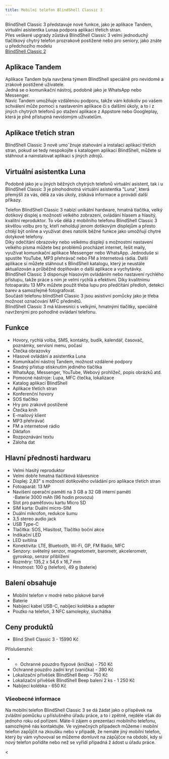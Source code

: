 ```yaml
---
title: Mobilní telefon BlindShell Classic 3
---
```


BlindShell Classic 3 představuje nové funkce, jako je aplikace Tandem, virtuální asistentka Lunaa podpora aplikací třetích stran.  
Přes veškeré upgrady zůstává BlindShell Classic 3 velmi jednoduchý tlačítkový chytrý telefon prozrakově postižené nebo pro seniory, jako znáte u předchozího modelu  
[BlindShell Classic 2](/clanky/mobilni-telefon-blindshell-classic-2/)  

## Aplikace Tandem
Aplikace Tandem byla navržena týmem BlindShell speciálně pro nevidomé a zrakově postižené uživatele.  
Jedná se o komunikační nástroj, podobně jako je WhatsApp nebo Messenger.  
Navíc Tandem umožňuje vzdálenou podporu, takže vám kdokoliv po vašem schválení může pomoci s nastavením aplikace či s dalšími úkoly, a to i z jiných chytrých telefonů po stažení aplikace z Appstore nebo Googleplay, která je plně přístupná nevidomým uživatelům.  

## Aplikace třetích stran
BlindShell Classic 3 nově umoˇžnuje stahování a instalaci aplikací třetích stran, pokud se tedy nespokojíte s katalogem aplikací BlindShell, můžete si stáhnout a nainstalovat aplikaci s jiných zdrojů.

## Virtuální asistentka Luna
Podobně jako je u jiných běžných chytrých telefonů virtuální asistent, tak i u BlindShell Classic 3 je plnohodnotná virtuální asistentka "Luna", která přemýšlí za vás, dělá za vás úkoly, získává informace a provádí další příkazy.  

Telefon BlindShell Classic 3 nabízí unikátní hardware, hmatná tlačítka, velký dotikový displej s možností velkého zobrazení, ovládání hlasem a hlasitý, kvalitní reproduktor. To vše dělá z mobilního telefonu BlindShell Classic 3 skvělou volbu pro ty, kteří neholdují jenom dotikovým displejům a přesto chtějí být online a využívat dnes natolik běžné funkce jako umožňují chytré dotykové telefony.  
Díky odečítání obrazovky nebo velkému displeji s možnostmi nastavení velkého písma můžete bez problémů procházet internet, řešit maily, využívat komunikační aplikace Messenger nebo WhatsApp. Jednoduše si spustíte YouTube, MP3 přehrávač nebo FM a Internetová rádia. Další aplikace si můžete stáhnout s BlindShell katalogu, který je neustále aktualizován a průběžně doplňován o další aplikace a vychytávky.  
BlindShell Classic 3 disponuje hlasovým ovládáním nebo nastavení rychlého přístupu, takže práce s ním je velmi rychlá a efektivní. Díky kvalitnímu fotoaparátu 13 MPx můžete použít třeba lupu pro předčítání předloh, detekci barev a samozřejmě fotografovat.  
Součástí telefonu blindShell Classic 3 jsou  asistivní pomůcky jako je třeba možnost označování MFC předmětů.  
BlindShell Classic 3 má klávesnici s velkými, hmatnými tlačítky, speciálně navrženými pro pohodlné ovládaní telefonu.  

## Funkce
- Hovory, rychlá volba, SMS, kontakty, budík, kalendář, časovač, poznámky, servisní menu, počasí  
- Čtečka obrazovky  
- Hlasové ovládání a asistentka Luna  
- Komunikační nástroj Tandem, možnost vzdálené podpory  
- Snadný přístup stisknutím jediného tlačítka  
- WhatsApp, Messenger, YouTube, Webový prohlížeč, popis obrázků atd.  
- Pomocné nástroje: Lupa, MFC čtečka, lokalizace  
- Katalog aplikací BlindShell  
- Aplikace třetích stran  
- Konferenční hovory  
- SOS tlačítko  
- Hry pro zrakově postižené  
- Čtečka knih  
- E-mailový klient  
- MP3 přehrávač  
- FM a internetové rádio  
- Diktafon  
- Rozpoznávání textu  
- Záloha dat  

## Hlavní přednosti hardwaru
- Velmi hlasitý reproduktor  
- Velmi dobře hmatná tlačítková klávesnice  
- Displej: 2,83" s možností dotikového ovládání pro aplikace třetích stran  
- Fotoaparát: 13 MP  
- Navíšení operační paměti na 3 GB a 32 GB interní paměti  
-Baterie  3000 mAh (96 hodin provozu)  
- Slot pro paměťovou kartu Micro SD  
- SIM karta: Duální micro-SIM  
- Duální mikrofon, redukce šumu  
- 3,5 stereo audio jack  
- USB Type-C  
- Tlačítka: SOS, Hlasitost, Tlačítko boční akce  
- Indikační LED  
- LED svítilna  
- Konektivita: LTE, Bluetooth, Wi-Fi, GP, FM Rádio, MFC  
- Senzory: světelný senzor, magnetometr, barometr, akcelerometr, gyroskop, senzor přiblížení  
- Rozměry: 135,2 x 54,6 x 16,7 mm  
- Hmotnost: 100 g (telefon), 49 g (baterie)  

## Balení obsahuje
- Mobilní telefon v modré nebo pískové barvě  
- Baterie  
- Nabíjecí kabel USB-C, nabíjecí kolébka a adapter  
- Poutko na telefon, 3 NFC samolepky, sluchátka  

## Ceny produktů  
- Blind Shell Classic 3 - 15990 Kč  

Příslušenství:  
- - Ochranné pouzdro flypové (knížka) - 750 Kč  
- Ochranné pouzdro zadní kryt (vanička) - 390 Kč  
- Lokalizační přívěšek BlindShell Beep - 750 Kč  
- Lokalizační přívěšek BlindShell Beep balení 2 ks - 1 250 Kč  
- Nabíjecí kolébka - 650 Kč  

### Všeobecné informace
Na mobilní telefon BlindShell Classic 3 se dá žádat jako o příspěvek na zvláštní pomůcku u příslušného úřadu práce, a to i zpětně, nejdéle však do jednoho roku od pořízení.
Máte-li zájem o prezentaci mobilního telefonu, samozřejmě nás kontaktujte.
Ve vyjmečných případech můžeme i mobilní telefon zapůjčit na zkoušku nebo v případě, že nemáte jiný mobilní telefon, který by vám vyhovoval se můžeme domluvit na zápůjčce na období, kdy si nový telefon pořídíte nebo než se vyřídí případná ž
ádost u úřadu práce.

<
